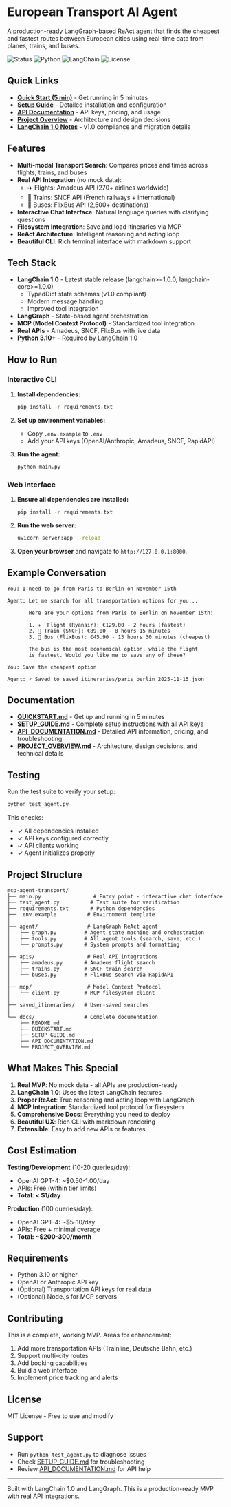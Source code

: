 # European Transport AI Agent

A production-ready LangGraph-based ReAct agent that finds the cheapest and fastest routes between European cities using real-time data from planes, trains, and buses.

![Status](https://img.shields.io/badge/status-MVP-green)
![Python](https://img.shields.io/badge/python-3.10+-blue)
![LangChain](https://img.shields.io/badge/langchain-1.0-purple)
![License](https://img.shields.io/badge/license-MIT-orange)

## Quick Links

- **[Quick Start (5 min)](QUICKSTART.md)** - Get running in 5 minutes
- **[Setup Guide](SETUP_GUIDE.md)** - Detailed installation and configuration
- **[API Documentation](API_DOCUMENTATION.md)** - API keys, pricing, and usage
- **[Project Overview](PROJECT_OVERVIEW.md)** - Architecture and design decisions
- **[LangChain 1.0 Notes](LANGCHAIN_1.0_NOTES.md)** - v1.0 compliance and migration details

## Features

- **Multi-modal Transport Search**: Compares prices and times across flights, trains, and buses
- **Real API Integration** (no mock data):
  - ✈️ Flights: Amadeus API (270+ airlines worldwide)
  - 🚂 Trains: SNCF API (French railways + international)
  - 🚌 Buses: FlixBus API (2,500+ destinations)
- **Interactive Chat Interface**: Natural language queries with clarifying questions
- **Filesystem Integration**: Save and load itineraries via MCP
- **ReAct Architecture**: Intelligent reasoning and acting loop
- **Beautiful CLI**: Rich terminal interface with markdown support

## Tech Stack

- **LangChain 1.0** - Latest stable release (langchain>=1.0.0, langchain-core>=1.0.0)
  - TypedDict state schemas (v1.0 compliant)
  - Modern message handling
  - Improved tool integration
- **LangGraph** - State-based agent orchestration
- **MCP (Model Context Protocol)** - Standardized tool integration
- **Real APIs** - Amadeus, SNCF, FlixBus with live data
- **Python 3.10+** - Required by LangChain 1.0

## How to Run

### Interactive CLI

1.  **Install dependencies:**
    ```bash
    pip install -r requirements.txt
    ```

2.  **Set up environment variables:**
    -   Copy `.env.example` to `.env`
    -   Add your API keys (OpenAI/Anthropic, Amadeus, SNCF, RapidAPI)

3.  **Run the agent:**
    ```bash
    python main.py
    ```

### Web Interface

1.  **Ensure all dependencies are installed:**
    ```bash
    pip install -r requirements.txt
    ```

2.  **Run the web server:**
    ```bash
    uvicorn server:app --reload
    ```

3.  **Open your browser** and navigate to `http://127.0.0.1:8000`.

## Example Conversation

```
You: I need to go from Paris to Berlin on November 15th

Agent: Let me search for all transportation options for you...

       Here are your options from Paris to Berlin on November 15th:

       1. ✈️  Flight (Ryanair): €129.00 - 2 hours (fastest)
       2. 🚂 Train (SNCF): €89.00 - 8 hours 15 minutes
       3. 🚌 Bus (FlixBus): €45.90 - 13 hours 30 minutes (cheapest)

       The bus is the most economical option, while the flight
       is fastest. Would you like me to save any of these?

You: Save the cheapest option

Agent: ✓ Saved to saved_itineraries/paris_berlin_2025-11-15.json
```

## Documentation

- **[QUICKSTART.md](QUICKSTART.md)** - Get up and running in 5 minutes
- **[SETUP_GUIDE.md](SETUP_GUIDE.md)** - Complete setup instructions with all API keys
- **[API_DOCUMENTATION.md](API_DOCUMENTATION.md)** - Detailed API information, pricing, and troubleshooting
- **[PROJECT_OVERVIEW.md](PROJECT_OVERVIEW.md)** - Architecture, design decisions, and technical details

## Testing

Run the test suite to verify your setup:

```bash
python test_agent.py
```

This checks:
- ✓ All dependencies installed
- ✓ API keys configured correctly
- ✓ API clients working
- ✓ Agent initializes properly

## Project Structure

```
mcp-agent-transport/
├── main.py                 # Entry point - interactive chat interface
├── test_agent.py          # Test suite for verification
├── requirements.txt       # Python dependencies
├── .env.example          # Environment template
│
├── agent/                # LangGraph ReAct agent
│   ├── graph.py         # Agent state machine and orchestration
│   ├── tools.py         # All agent tools (search, save, etc.)
│   └── prompts.py       # System prompts and formatting
│
├── apis/                 # Real API integrations
│   ├── amadeus.py       # Amadeus flight search
│   ├── trains.py        # SNCF train search
│   └── buses.py         # FlixBus search via RapidAPI
│
├── mcp/                  # Model Context Protocol
│   └── client.py        # MCP filesystem client
│
├── saved_itineraries/   # User-saved searches
│
└── docs/                # Complete documentation
    ├── README.md
    ├── QUICKSTART.md
    ├── SETUP_GUIDE.md
    ├── API_DOCUMENTATION.md
    └── PROJECT_OVERVIEW.md
```

## What Makes This Special

1. **Real MVP**: No mock data - all APIs are production-ready
2. **LangChain 1.0**: Uses the latest LangChain features
3. **Proper ReAct**: True reasoning and acting loop with LangGraph
4. **MCP Integration**: Standardized tool protocol for filesystem
5. **Comprehensive Docs**: Everything you need to deploy
6. **Beautiful UX**: Rich CLI with markdown rendering
7. **Extensible**: Easy to add new APIs or features

## Cost Estimation

**Testing/Development** (10-20 queries/day):
- OpenAI GPT-4: ~$0.50-1.00/day
- APIs: Free (within tier limits)
- **Total: < $1/day**

**Production** (100 queries/day):
- OpenAI GPT-4: ~$5-10/day
- APIs: Free + minimal overage
- **Total: ~$200-300/month**

## Requirements

- Python 3.10 or higher
- OpenAI or Anthropic API key
- (Optional) Transportation API keys for real data
- (Optional) Node.js for MCP servers

## Contributing

This is a complete, working MVP. Areas for enhancement:

1. Add more transportation APIs (Trainline, Deutsche Bahn, etc.)
2. Support multi-city routes
3. Add booking capabilities
4. Build a web interface
5. Implement price tracking and alerts

## License

MIT License - Free to use and modify

## Support

- Run `python test_agent.py` to diagnose issues
- Check [SETUP_GUIDE.md](SETUP_GUIDE.md) for troubleshooting
- Review [API_DOCUMENTATION.md](API_DOCUMENTATION.md) for API help

---

Built with LangChain 1.0 and LangGraph. This is a production-ready MVP with real API integrations.

